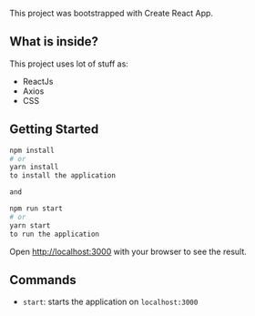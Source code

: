 This project was bootstrapped with Create React App.

## What is inside?

This project uses lot of stuff as:

- ReactJs
- Axios
- CSS


## Getting Started

```bash
npm install
# or
yarn install
to install the application

and 

npm run start
# or
yarn start
to run the application

```

Open [http://localhost:3000](http://localhost:3000) with your browser to see the result.

## Commands

- `start`: starts the application on `localhost:3000`
